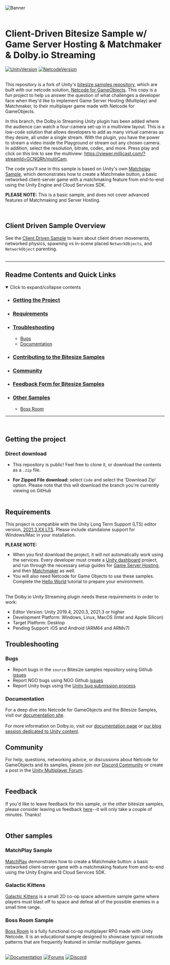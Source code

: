 ![Banner](Basic/ClientDriven/Resources/clientdriven_banner.png)
<br><br>
# Client-Driven Bitesize Sample w/ Game Server Hosting & Matchmaker & Dolby.io Streaming

[![UnityVersion](https://img.shields.io/badge/Unity%20Version:-2021.3%20LTS-57b9d3.svg?logo=unity&color=2196F3)](https://unity.com/releases/editor/qa/lts-releases#:~:text=February%2014%2C%202023-,LTS%20Release,2021.3.24f1,-Released%3A%20February)
[![NetcodeVersion](https://img.shields.io/badge/Netcode%20Version:-1.3.1-57b9d3.svg?logo=unity&color=2196F3)](https://docs-multiplayer.unity3d.com/netcode/current/about)
<br><br>

This repository is a fork of Unity's [bitesize samples repository](https://github.com/Unity-Technologies/com.unity.multiplayer.samples.bitesize), which are built with our netcode solution, [Netcode for GameObjects](https://github.com/Unity-Technologies/com.unity.netcode.gameobjects). This copy is a fun project to help us answer the question of what challenges a developer face when they'd like to implement Game Server Hosting (Multiplay) and Matchmaker, to their multiplayer game made with Netcode for GameObjects.

In this branch, the Dolby.io Streaming Unity plugin has been added where the audience can watch a four-camera set-up in a multiview layout. This is a low-code solution that allows developers to add as many virtual cameras as they desire, all under a single stream. With the plugin, you have the power to stream a video inside the Playground or stream out any chosen camera. In addition, select the resolution, bitrate, codec, and more. Press play and click on this link to see the multiview: https://viewer.millicast.com/?streamId=GCNQRh/multiCam.

The code you'll see in this sample is based on Unity's own [Matchplay Sample](https://docs.unity.com/matchmaker/en/manual/matchmaker-and-multiplay-sample), which demonstrates how to create a Matchmake button, a basic networked client-server game with a matchmaking feature from end-to-end using the Unity Engine and Cloud Services SDK.

**PLEASE NOTE:** This is a basic sample, and does not cover advanced features of Matchmaking and Server Hosting.

<br>

## Client Driven Sample Overview
See the [Client Driven Sample](https://github.com/Unity-Technologies/com.unity.multiplayer.samples.bitesize/tree/main/Basic/ClientDriven) to learn about client driven movements, networked physics, spawning vs in-scene placed `NetworkObjects`, and `NetworkObject` parenting.
<br><br>

---
## Readme Contents and Quick Links
<details open> <summary> Click to expand/collapse contents </summary>

- ### [Getting the Project](#getting-the-project-1)
- ### [Requirements](#requirements-1)
- ### [Troubleshooting](#troubleshooting-1)
  - [Bugs](#bugs)
  - [Documentation](#documentation)
- ### [Contributing to the Bitesize Samples](#contributing-1)
- ### [Community](#community-1)
- ### [Feedback Form for Bitesize Samples](#feedback)
- ### [Other Samples](#other-samples-1)
  - [Boss Room](#boss-room-sample)

</details>

---
<br>

## Getting the project
### Direct download

 - This repository is public! Feel free to clone it, or download the contents as a `.zip` file.

 - __For Zipped File download:__ select `Code` and select the 'Download Zip' option.  Please note that this will download the branch you're currently viewing on GitHub
<br><br>

## Requirements

This project is compatible with the Unity Long Term Support (LTS) editor version, [2021.3.XX LTS](https://unity.com/releases/2021-lts). Please include standalone support for Windows/Mac in your installation.

**PLEASE NOTE:** <br>
- When you first download the project, it will not automatically work using the services. Every developer must create a [Unity dashboard](dashboard.unity3d.com) project, and run through the necessary setup guides for [Game Server Hosting](https://docs.unity.com/game-server-hosting/en/manual/guides/get-started), and then [Matchmaker](https://docs.unity.com/matchmaker/en/manual/matchmaker-quick-start) as well.
- You will also need Netcode for Game Objects to use these samples. Complete the [Hello World](https://docs-multiplayer.unity3d.com/netcode/current/tutorials/helloworld) tutorial to prepare your environment.
<br><br>

The Dolby.io Unity Streaming plugin needs these requirements in order to work:
- Editor Version: Unity 2019.4, 2020.3, 2021.3 or higher
- Development Platform: Windows, Linux, MacOS (Intel and Apple Silicon)
- Target Platform: Desktop
- Pending Support: iOS and Android (ARM64 and ARMv7)

## Troubleshooting
### Bugs
- Report bugs in the `source` Bitesize samples repository using Github [issues](https://github.com/Unity-Technologies/com.unity.multiplayer.samples.bitesize/issues)
- Report NGO bugs using NGO Github [issues](https://github.com/Unity-Technologies/com.unity.netcode.gameobjects/issues)
- Report Unity bugs using the [Unity bug submission process](https://unity3d.com/unity/qa/bug-reporting)
  
### Documentation
For a deep dive into Netcode for GameObjects and the Bitesize Samples, visit our [documentation site](https://docs-multiplayer.unity3d.com/).
<br><br>
For more information on Dolby.io, visit our [documentation page](https://docs.dolby.io/streaming-apis/docs/unity-getting-started) or [our blog session dedicated to Unity content](https://dolby.io/search/?_search=unity).

## Community
For help, questions, networking advice, or discussions about Netcode for GameObjects and its samples, please join our [Discord Community](https://discord.gg/FM8SE9E) or create a post in the [Unity Multiplayer Forum](https://forum.unity.com/forums/netcode-for-gameobjects.661/).
<br><br>

## Feedback
If you'd like to leave feedback for this sample, or the other bitesize samples, please consider leaving us feedback [here](https://unitytech.typeform.com/bitesize)--it will only take a couple of minutes. Thanks!
<br><br>

## Other samples

### MatchPlay Sample
[MatchPlay](https://docs.unity.com/matchmaker/en/manual/matchmaker-and-multiplay-sample) demonstrates how to create a Matchmake button: a basic networked client-server game with a matchmaking feature from end-to-end using the Unity Engine and Cloud Services SDK.

### Galactic Kittens
[Galactic Kittens](https://github.com/UnityTechnologies/GalacticKittens) is a small 2D co-op space adventure sample game where players must blast off to space and defeat all of the possible enemies in a small time range.

### Boss Room Sample
[Boss Room](https://github.com/Unity-Technologies/com.unity.multiplayer.samples.coop/) is a fully functional co-op multiplayer RPG made with Unity Netcode. It is an educational sample designed to showcase typical netcode patterns that are frequently featured in similar multiplayer games.
<br><br>

[![Documentation](https://img.shields.io/badge/Unity-bitesize--docs-57b9d3.svg?logo=unity&color=2196F3)](https://docs-multiplayer.unity3d.com/netcode/current/learn/bitesize/bitesize-introduction)
[![Forums](https://img.shields.io/badge/Unity-multiplayer--forum-57b9d3.svg?logo=unity&color=2196F3)](https://forum.unity.com/forums/multiplayer.26/)
[![Discord](https://img.shields.io/discord/449263083769036810.svg?label=discord&logo=discord&color=5865F2)](https://discord.gg/FM8SE9E)
